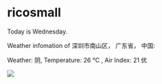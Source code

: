 # ricosmall

Today is Wednesday.

Weather infomation of 深圳市南山区， 广东省， 中国: 

Weather: 阴, Temperature: 26 ℃ , Air Index: 21 优

<img src="https://github-readme-stats.vercel.app/api?username=ricosmall&show_icons=true" />
